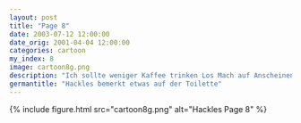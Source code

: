 ```yaml
---
layout: post
title: "Page 8"
date: 2003-07-12 12:00:00
date_orig: 2001-04-04 12:00:00
categories: cartoon
my_index: 8
image: cartoon8g.png
description: "Ich sollte weniger Kaffee trinken Los Mach auf Anscheinend haben die einen Neuen angestellt Hackles"
germantitle: "Hackles bemerkt etwas auf der Toilette"
---
```


{% include figure.html src="cartoon8g.png" alt="Hackles Page 8"  %}

